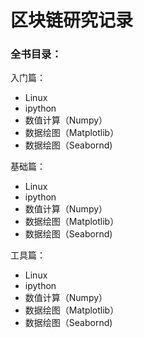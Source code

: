 # 区块链研究记录

### 全书目录：

入门篇：

- Linux
- ipython
- 数值计算（Numpy）
- 数据绘图（Matplotlib）
- 数据绘图（Seabornd)


基础篇：

- Linux
- ipython
- 数值计算（Numpy）
- 数据绘图（Matplotlib）
- 数据绘图（Seabornd)


工具篇：

- Linux
- ipython
- 数值计算（Numpy）
- 数据绘图（Matplotlib）
- 数据绘图（Seabornd)
